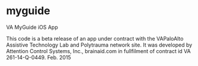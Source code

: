 # myguide
VA MyGuide iOS App

This code is a beta release of an app under contract with the VAPaloAlto Assistive Technology Lab and Polytrauma network site. It was developed by Attention Control Systems, Inc., brainaid.com in fullfilment of contract id VA 261-14-Q-0449. Feb. 2015

